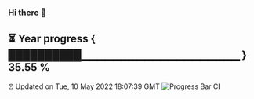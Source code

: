 ### Hi there 👋
⏳ Year progress { ██████████▁▁▁▁▁▁▁▁▁▁▁▁▁▁▁▁▁▁▁▁ } 35.55 %
---
⏰ Updated on Tue, 10 May 2022 18:07:39 GMT
![Progress Bar CI](https://github.com/Moyi321/Moyi321/workflows/Progress%20Bar%20CI/badge.svg)
